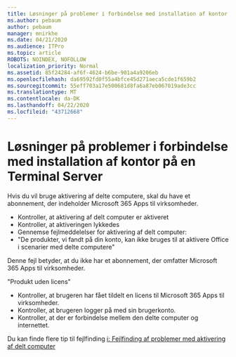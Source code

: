 ```yaml
---
title: Løsninger på problemer i forbindelse med installation af kontor på en Terminal Server
ms.author: pebaum
author: pebaum
manager: mnirkhe
ms.date: 04/21/2020
ms.audience: ITPro
ms.topic: article
ROBOTS: NOINDEX, NOFOLLOW
localization_priority: Normal
ms.assetid: 85f24284-af6f-4624-b6be-901a4a9206eb
ms.openlocfilehash: da69592fd0f55a4bfce45d271aeca5cde1f659b2
ms.sourcegitcommit: 55eff703a17e500681d8fa6a87eb067019ade3cc
ms.translationtype: MT
ms.contentlocale: da-DK
ms.lasthandoff: 04/22/2020
ms.locfileid: "43712668"
---
```

# <a name="solutions-for-issues-around-installing-office-on-a-terminal-server"></a>Løsninger på problemer i forbindelse med installation af kontor på en Terminal Server

Hvis du vil bruge aktivering af delte computere, skal du have et abonnement, der indeholder Microsoft 365 Apps til virksomheder.
  
- Kontroller, at aktivering af delt computer er aktiveret
- Kontroller, at aktiveringen lykkedes
- Gennemse fejlmeddelelser for aktivering af delt computer:
- "De produkter, vi fandt på din konto, kan ikke bruges til at aktivere Office i scenarier med delte computere"
  
Denne fejl betyder, at du ikke har et abonnement, der omfatter Microsoft 365 Apps til virksomheder.

"Produkt uden licens"

- Kontroller, at brugeren har fået tildelt en licens til Microsoft 365 Apps til virksomheder.
- Kontroller, at brugeren logger på med sin brugerkonto.
- Kontroller, at der er forbindelse mellem den delte computer og internettet.

Du kan finde flere tip til fejlfinding [i: Fejlfinding af problemer med aktivering af delt computer](https://docs.microsoft.com/DeployOffice/troubleshoot-issues-with-shared-computer-activation-for-office-365-proplus)